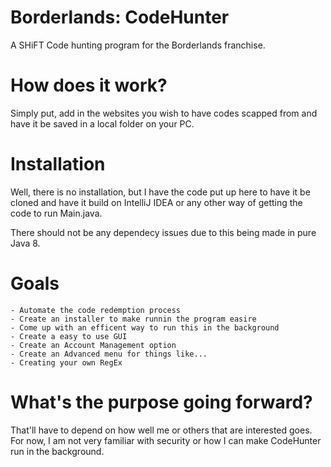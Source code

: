 # Borderlands: CodeHunter
A SHiFT Code hunting program for the Borderlands franchise.

# How does it work?
Simply put, add in the websites you wish to have codes scapped from
and have it be saved in a local folder on your PC.

# Installation
Well, there is no installation, but I have the code put up here to have it be cloned and
have it build on IntelliJ IDEA or any other way of getting the code to run Main.java.

There should not be any dependecy issues due to this being made in pure Java 8.

# Goals
    - Automate the code redemption process
    - Create an installer to make runnin the program easire
    - Come up with an efficent way to run this in the background
    - Create a easy to use GUI
    - Create an Account Management option
    - Create an Advanced menu for things like...
	- Creating your own RegEx

# What's the purpose going forward?
That'll have to depend on how well me or others that are interested goes.
For now, I am not very familiar with security or how I can make 
CodeHunter run in the background.
